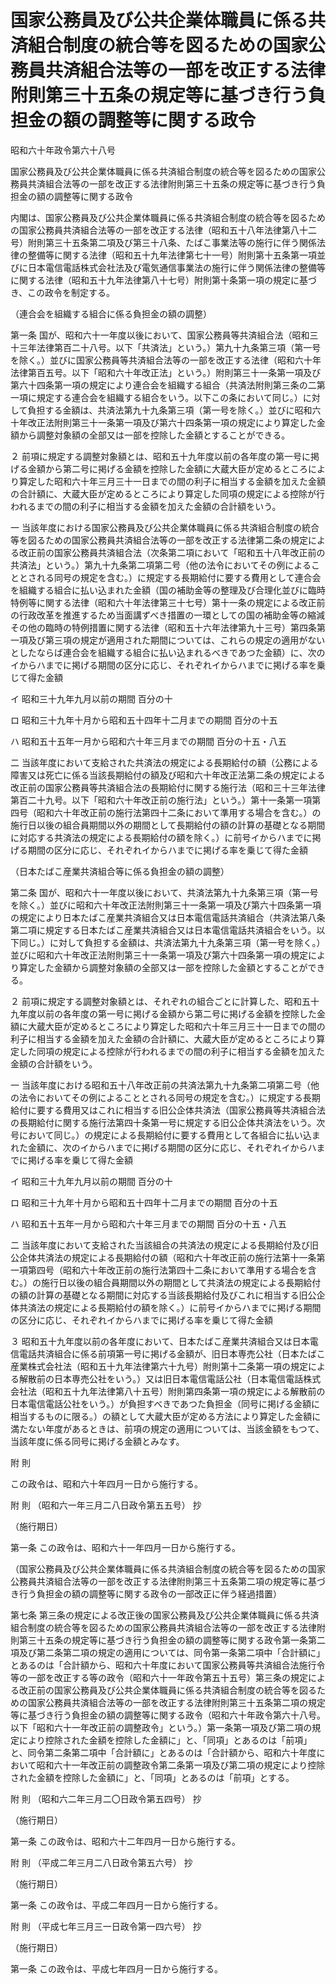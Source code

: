 # 国家公務員及び公共企業体職員に係る共済組合制度の統合等を図るための国家公務員共済組合法等の一部を改正する法律附則第三十五条の規定等に基づき行う負担金の額の調整等に関する政令

昭和六十年政令第六十八号

国家公務員及び公共企業体職員に係る共済組合制度の統合等を図るための国家公務員共済組合法等の一部を改正する法律附則第三十五条の規定等に基づき行う負担金の額の調整等に関する政令

内閣は、国家公務員及び公共企業体職員に係る共済組合制度の統合等を図るための国家公務員共済組合法等の一部を改正する法律（昭和五十八年法律第八十二号）附則第三十五条第二項及び第三十八条、たばこ事業法等の施行に伴う関係法律の整備等に関する法律（昭和五十九年法律第七十一号）附則第十五条第一項並びに日本電信電話株式会社法及び電気通信事業法の施行に伴う関係法律の整備等に関する法律（昭和五十九年法律第八十七号）附則第十条第一項の規定に基づき、この政令を制定する。

（連合会を組織する組合に係る負担金の額の調整）

第一条 国が、昭和六十一年度以後において、国家公務員等共済組合法（昭和三十三年法律第百二十八号。以下「共済法」という。）第九十九条第三項（第一号を除く。）並びに国家公務員等共済組合法等の一部を改正する法律（昭和六十年法律第百五号。以下「昭和六十年改正法」という。）附則第三十一条第一項及び第六十四条第一項の規定により連合会を組織する組合（共済法附則第三条の二第一項に規定する連合会を組織する組合をいう。以下この条において同じ。）に対して負担する金額は、共済法第九十九条第三項（第一号を除く。）並びに昭和六十年改正法附則第三十一条第一項及び第六十四条第一項の規定により算定した金額から調整対象額の全部又は一部を控除した金額とすることができる。

２ 前項に規定する調整対象額とは、昭和五十九年度以前の各年度の第一号に掲げる金額から第二号に掲げる金額を控除した金額に大蔵大臣が定めるところにより算定した昭和六十年三月三十一日までの間の利子に相当する金額を加えた金額の合計額に、大蔵大臣が定めるところにより算定した同項の規定による控除が行われるまでの間の利子に相当する金額を加えた金額の合計額をいう。

一 当該年度における国家公務員及び公共企業体職員に係る共済組合制度の統合等を図るための国家公務員共済組合法等の一部を改正する法律第二条の規定による改正前の国家公務員共済組合法（次条第二項において「昭和五十八年改正前の共済法」という。）第九十九条第二項第二号（他の法令においてその例によることとされる同号の規定を含む。）に規定する長期給付に要する費用として連合会を組織する組合に払い込まれた金額（国の補助金等の整理及び合理化並びに臨時特例等に関する法律（昭和六十年法律第三十七号）第十一条の規定による改正前の行政改革を推進するため当面講ずべき措置の一環としての国の補助金等の縮減その他の臨時の特例措置に関する法律（昭和五十六年法律第九十三号）第四条第一項及び第三項の規定が適用された期間については、これらの規定の適用がないとしたならば連合会を組織する組合に払い込まれるべきであつた金額）に、次のイからハまでに掲げる期間の区分に応じ、それぞれイからハまでに掲げる率を乗じて得た金額

イ 昭和三十九年九月以前の期間 百分の十

ロ 昭和三十九年十月から昭和五十四年十二月までの期間 百分の十五

ハ 昭和五十五年一月から昭和六十年三月までの期間 百分の十五・八五

二 当該年度において支給された共済法の規定による長期給付の額（公務による障害又は死亡に係る当該長期給付の額及び昭和六十年改正法第二条の規定による改正前の国家公務員等共済組合法の長期給付に関する施行法（昭和三十三年法律第百二十九号。以下「昭和六十年改正前の施行法」という。）第十一条第一項第四号（昭和六十年改正前の施行法第四十二条において準用する場合を含む。）の施行日以後の組合員期間以外の期間として長期給付の額の計算の基礎となる期間に対応する共済法の規定による長期給付の額を除く。）に前号イからハまでに掲げる期間の区分に応じ、それぞれイからハまでに掲げる率を乗じて得た金額

（日本たばこ産業共済組合等に係る負担金の額の調整）

第二条 国が、昭和六十一年度以後において、共済法第九十九条第三項（第一号を除く。）並びに昭和六十年改正法附則第三十一条第一項及び第六十四条第一項の規定により日本たばこ産業共済組合又は日本電信電話共済組合（共済法第八条第二項に規定する日本たばこ産業共済組合又は日本電信電話共済組合をいう。以下同じ。）に対して負担する金額は、共済法第九十九条第三項（第一号を除く。）並びに昭和六十年改正法附則第三十一条第一項及び第六十四条第一項の規定により算定した金額から調整対象額の全部又は一部を控除した金額とすることができる。

２ 前項に規定する調整対象額とは、それぞれの組合ごとに計算した、昭和五十九年度以前の各年度の第一号に掲げる金額から第二号に掲げる金額を控除した金額に大蔵大臣が定めるところにより算定した昭和六十年三月三十一日までの間の利子に相当する金額を加えた金額の合計額に、大蔵大臣が定めるところにより算定した同項の規定による控除が行われるまでの間の利子に相当する金額を加えた金額の合計額をいう。

一 当該年度における昭和五十八年改正前の共済法第九十九条第二項第二号（他の法令においてその例によることとされる同号の規定を含む。）に規定する長期給付に要する費用又はこれに相当する旧公企体共済法（国家公務員等共済組合法の長期給付に関する施行法第四十条第一号に規定する旧公企体共済法をいう。次号において同じ。）の規定による長期給付に要する費用として各組合に払い込まれた金額に、次のイからハまでに掲げる期間の区分に応じ、それぞれイからハまでに掲げる率を乗じて得た金額

イ 昭和三十九年九月以前の期間 百分の十

ロ 昭和三十九年十月から昭和五十四年十二月までの期間 百分の十五

ハ 昭和五十五年一月から昭和六十年三月までの期間 百分の十五・八五

二 当該年度において支給された当該組合の共済法の規定による長期給付及び旧公企体共済法の規定による長期給付の額（昭和六十年改正前の施行法第十一条第一項第四号（昭和六十年改正前の施行法第四十二条において準用する場合を含む。）の施行日以後の組合員期間以外の期間として共済法の規定による長期給付の額の計算の基礎となる期間に対応する当該長期給付及びこれに相当する旧公企体共済法の規定による長期給付の額を除く。）に前号イからハまでに掲げる期間の区分に応じ、それぞれイからハまでに掲げる率を乗じて得た金額

３ 昭和五十九年度以前の各年度において、日本たばこ産業共済組合又は日本電信電話共済組合に係る前項第一号に掲げる金額が、旧日本専売公社（日本たばこ産業株式会社法（昭和五十九年法律第六十九号）附則第十二条第一項の規定による解散前の日本専売公社をいう。）又は旧日本電信電話公社（日本電信電話株式会社法（昭和五十九年法律第八十五号）附則第四条第一項の規定による解散前の日本電信電話公社をいう。）が負担すべきであつた負担金（同号に掲げる金額に相当するものに限る。）の額として大蔵大臣が定める方法により算定した金額に満たない年度があるときは、前項の規定の適用については、当該金額をもつて、当該年度に係る同号に掲げる金額とみなす。

附 則

この政令は、昭和六十年四月一日から施行する。

附 則 （昭和六一年三月二八日政令第五五号） 抄

（施行期日）

第一条 この政令は、昭和六十一年四月一日から施行する。

（国家公務員及び公共企業体職員に係る共済組合制度の統合等を図るための国家公務員共済組合法等の一部を改正する法律附則第三十五条第二項の規定等に基づき行う負担金の額の調整等に関する政令の一部改正に伴う経過措置）

第七条 第三条の規定による改正後の国家公務員及び公共企業体職員に係る共済組合制度の統合等を図るための国家公務員共済組合法等の一部を改正する法律附則第三十五条の規定等に基づき行う負担金の額の調整等に関する政令第一条第二項及び第二条第二項の規定の適用については、同令第一条第二項中「合計額に」とあるのは「合計額から、昭和六十年度において国家公務員等共済組合法施行令等の一部を改正する等の政令（昭和六十一年政令第五十五号）第三条の規定による改正前の国家公務員及び公共企業体職員に係る共済組合制度の統合等を図るための国家公務員共済組合法等の一部を改正する法律附則第三十五条第二項の規定等に基づき行う負担金の額の調整等に関する政令（昭和六十年政令第六十八号。以下「昭和六十一年改正前の調整政令」という。）第一条第一項及び第二項の規定により控除された金額を控除した金額に」と、「同項」とあるのは「前項」と、同令第二条第二項中「合計額に」とあるのは「合計額から、昭和六十年度において昭和六十一年改正前の調整政令第二条第一項及び第二項の規定により控除された金額を控除した金額に」と、「同項」とあるのは「前項」とする。

附 則 （昭和六二年三月二〇日政令第五四号） 抄

（施行期日）

第一条 この政令は、昭和六十二年四月一日から施行する。

附 則 （平成二年三月二八日政令第五六号） 抄

（施行期日）

第一条 この政令は、平成二年四月一日から施行する。

附 則 （平成七年三月三一日政令第一四六号） 抄

（施行期日）

第一条 この政令は、平成七年四月一日から施行する。
